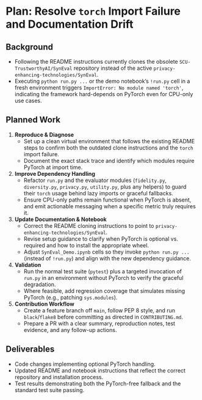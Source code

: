 # Plan: Resolve `torch` Import Failure and Documentation Drift

## Background
- Following the README instructions currently clones the obsolete `SCU-TrustworthyAI/SynEval` repository instead of the active `privacy-enhancing-technologies/SynEval`.
- Executing `python run.py ...` or the demo notebook’s `!run.py` cell in a fresh environment triggers `ImportError: No module named 'torch'`, indicating the framework hard-depends on PyTorch even for CPU-only use cases.

## Planned Work
1. **Reproduce & Diagnose**
   - Set up a clean virtual environment that follows the existing README steps to confirm both the outdated clone instructions and the `torch` import failure.
   - Document the exact stack trace and identify which modules require PyTorch at import time.
2. **Improve Dependency Handling**
   - Refactor `run.py` and the evaluator modules (`fidelity.py`, `diversity.py`, `privacy.py`, `utility.py`, plus any helpers) to guard their `torch` usage behind lazy imports or graceful fallbacks.
   - Ensure CPU-only paths remain functional when PyTorch is absent, and emit actionable messaging when a specific metric truly requires it.
3. **Update Documentation & Notebook**
   - Correct the README cloning instructions to point to `privacy-enhancing-technologies/SynEval`.
   - Revise setup guidance to clarify when PyTorch is optional vs. required and how to install the appropriate wheel.
   - Adjust `SynEval_Demo.ipynb` cells so they invoke `python run.py ...` (instead of `!run.py`) and align with the new dependency guidance.
4. **Validation**
   - Run the normal test suite (`pytest`) plus a targeted invocation of `run.py` in an environment without PyTorch to verify the graceful degradation.
   - Where feasible, add regression coverage that simulates missing PyTorch (e.g., patching `sys.modules`).
5. **Contribution Workflow**
   - Create a feature branch off `main`, follow PEP 8 style, and run `black`/`flake8` before committing as directed in `CONTRIBUTING.md`.
   - Prepare a PR with a clear summary, reproduction notes, test evidence, and any follow-up actions.

## Deliverables
- Code changes implementing optional PyTorch handling.
- Updated README and notebook instructions that reflect the correct repository and installation process.
- Test results demonstrating both the PyTorch-free fallback and the standard test suite passing.
